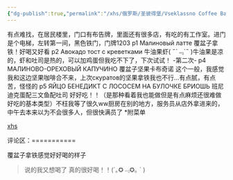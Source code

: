 ```yaml
---
{"dg-publish":true,"permalink":"/xhs/俄罗斯/圣彼得堡/Vseklassno Coffee Bar 1203/","tags":["rednote","圣彼得堡"],"updated":"2025-03-30T20:40:27.842+08:00"}
---
```


 

有点难找，在居民楼里，门口有布告牌，里面还有很多店，有吃的有工作室。进门是个电梯，左转第一间，黑色铁门，门牌1203
p1 Малиновый латте 覆盆子拿铁！好喝又好看
p2 Авокадо тост с креветками 牛油果虾( ﻿˶﻿´﹃`˵﻿ )牛油果是凉的，虾和吐司是热的，可以加鸡蛋但我吃不下了，下次试试！
-第二次-
p4 МАЛИНОВО-ОРЕХОВЫЙ КАПУЧИНО 覆盆子坚果卡布奇诺 这个一般，我感觉我和这边坚果咖啡合不来，上次скуратов的坚果拿铁我也不行…有点腻，有点苦，怪怪的
p5 ЯЙЦО БЕНЕДИКТ С ЛОСОСЕМ НА БУЛОЧКЕ БРИОШЬ 班尼迪克蛋配三文鱼配吐司 好好吃！！（是那种看着我也能做但是有点麻烦还很难做好吃的基本类型）不枉我等了很久ww厨房在别的地方，服务员从店外拿进来的，中午去本来以为不会很多人，但很快满员了
*附菜单

[xhs](https://www.xiaohongshu.com/explore/63e3cae00000000008007b27?xsec_token=ABdyEfxqE1EpQwg86SvrFJqnfyfZm7MAmAAHS2k2cU7FM=&xsec_source=pc_user)

评论区：===========

覆盆子拿铁感觉好好喝的样子

> 说的我又想喝了 真的很好喝！！(´｡✪﹃✪｡ ` )